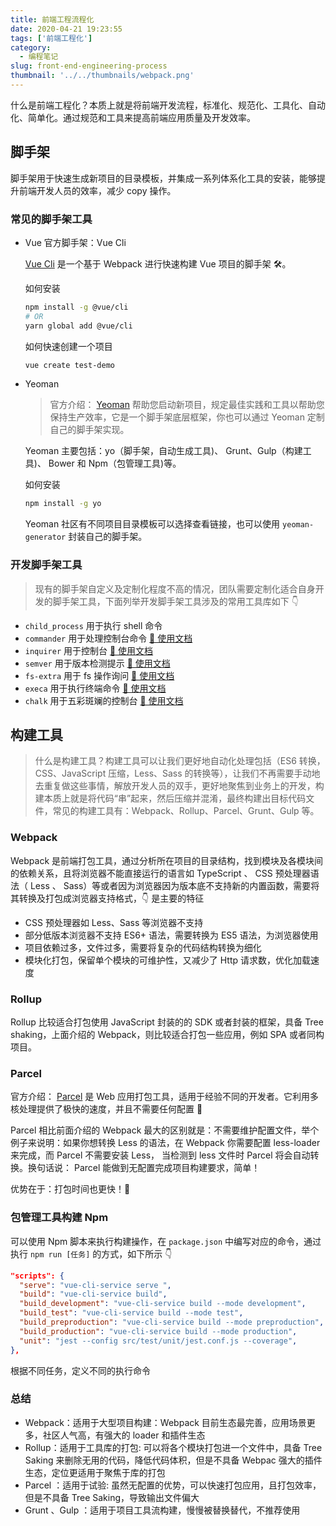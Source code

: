 ```yaml
---
title: 前端工程流程化
date: 2020-04-21 19:23:55
tags: ['前端工程化']
category:
  - 编程笔记
slug: front-end-engineering-process
thumbnail: '../../thumbnails/webpack.png'
---
```


什么是前端工程化？本质上就是将前端开发流程，标准化、规范化、工具化、自动化、简单化。通过规范和工具来提高前端应用质量及开发效率。

## 脚手架

脚手架用于快速生成新项目的目录模板，并集成一系列体系化工具的安装，能够提升前端开发人员的效率，减少 copy 操作。

### 常见的脚手架工具

- Vue 官方脚手架：Vue Cli

  [Vue Cli](https://cli.vuejs.org/zh/) 是一个基于 Webpack 进行快速构建 Vue 项目的脚手架 🛠️。

  如何安装

  ```bash
  npm install -g @vue/cli
  # OR
  yarn global add @vue/cli
  ```

  如何快速创建一个项目

  ```bash
  vue create test-demo
  ```

- Yeoman

  > 官方介绍： [Yeoman](https://yeoman.io/) 帮助您启动新项目，规定最佳实践和工具以帮助您保持生产效率，它是一个脚手架底层框架，你也可以通过 Yeoman 定制自己的脚手架实现。

  Yeoman 主要包括：yo（脚手架，自动生成工具)、 Grunt、Gulp（构建工具)、 Bower 和 Npm（包管理工具)等。

  如何安装

  ```bash
  npm install -g yo
  ```

  Yeoman 社区有不同项目目录模板可以选择查看链接，也可以使用 `yeoman-generator` 封装自己的脚手架。

### 开发脚手架工具

> 现有的脚手架自定义及定制化程度不高的情况，团队需要定制化适合自身开发的脚手架工具，下面列举开发脚手架工具涉及的常用工具库如下 👇

- `child_process` 用于执行 shell 命令
- `commander` 用于处理控制台命令 [🔗 使用文档](https://github.com/tj/commander.js/blob/HEAD/Readme_zh-CN.md)
- `inquirer` 用于控制台 [🔗 使用文档](https://github.com/SBoudrias/Inquirer.js#readme)
- `semver` 用于版本检测提示 [🔗 使用文档](https://www.npmjs.com/package/semver)
- `fs-extra` 用于 fs 操作询问 [🔗 使用文档](https://www.npmjs.com/package/fs-extra)
- `execa` 用于执行终端命令 [🔗 使用文档](https://www.npmjs.com/package/execa)
- `chalk` 用于五彩斑斓的控制台 [🔗 使用文档](https://www.npmjs.com/package/chalk)

## 构建工具

> 什么是构建工具？构建工具可以让我们更好地自动化处理包括（ES6 转换，CSS、JavaScript 压缩，Less、Sass 的转换等），让我们不再需要手动地去重复做这些事情，解放开发人员的双手，更好地聚焦到业务上的开发，构建本质上就是将代码“串”起来，然后压缩并混淆，最终构建出目标代码文件，常见的构建工具有：Webpack、Rollup、Parcel、Grunt、Gulp 等。

### Webpack

Webpack 是前端打包工具，通过分析所在项目的目录结构，找到模块及各模块间的依赖关系，且将浏览器不能直接运行的语言如 TypeScript 、 CSS 预处理器语法（ Less 、 Sass）等或者因为浏览器因为版本底不支持新的内置函数，需要将其转换及打包成浏览器支持格式，👇 是主要的特征

- CSS 预处理器如 Less、Sass 等浏览器不支持
- 部分低版本浏览器不支持 ES6+ 语法，需要转换为 ES5 语法，为浏览器使用
- 项目依赖过多，文件过多，需要将复杂的代码结构转换为细化
- 模块化打包，保留单个模块的可维护性，又减少了 Http 请求数，优化加载速度

### Rollup

Rollup 比较适合打包使用 JavaScript 封装的的 SDK 或者封装的框架，具备 Tree shaking，上面介绍的 Webpack，则比较适合打包一些应用，例如 SPA 或者同构项目。

### Parcel

官方介绍： [Parcel](https://parceljs.org/) 是 Web 应用打包工具，适用于经验不同的开发者。它利用多核处理提供了极快的速度，并且不需要任何配置 🚀

Parcel 相比前面介绍的 Webpack 最大的区别就是：不需要维护配置文件，举个例子来说明：如果你想转换 Less 的语法，在 Webpack 你需要配置 less-loader 来完成，而 Parcel 不需要安装 Less， 当检测到 less 文件时 Parcel 将会自动转换。换句话说： Parcel 能做到无配置完成项目构建要求，简单！

优势在于：打包时间也更快！🚀

### 包管理工具构建 Npm

可以使用 Npm 脚本来执行构建操作，在 `package.json` 中编写对应的命令，通过执行 `npm run [任务]` 的方式，如下所示 👇

```json
"scripts": {
  "serve": "vue-cli-service serve ",
  "build": "vue-cli-service build",
  "build_development": "vue-cli-service build --mode development",
  "build_test": "vue-cli-service build --mode test",
  "build_preproduction": "vue-cli-service build --mode preproduction",
  "build_production": "vue-cli-service build --mode production",
  "unit": "jest --config src/test/unit/jest.conf.js --coverage",
},
```

根据不同任务，定义不同的执行命令

### 总结

- Webpack：适⽤于⼤型项目构建：Webpack 目前生态最完善，应用场景更多，社区人气高，有强⼤的 loader 和插件⽣态
- Rollup：适⽤于工具库的打包: 可以将各个模块打包进⼀个⽂件中，具备 Tree Saking 来删除⽆⽤的代码，降低代码体积，但是不具备 Webpac 强大的插件生态，定位更适用于聚焦于库的打包
- Parcel ：适⽤于试验: 虽然无配置的优势，可以快速打包应用，且打包效率，但是不具备 Tree Saking，导致输出文件偏大
- Grunt 、Gulp ：适用于项目工具流构建，慢慢被替换替代，不推荐使用
